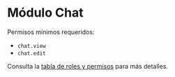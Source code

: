 # Módulo Chat

Permisos mínimos requeridos:
- `chat.view`
- `chat.edit`

Consulta la [tabla de roles y permisos](../../docs/roles_permisos.md) para más detalles.
